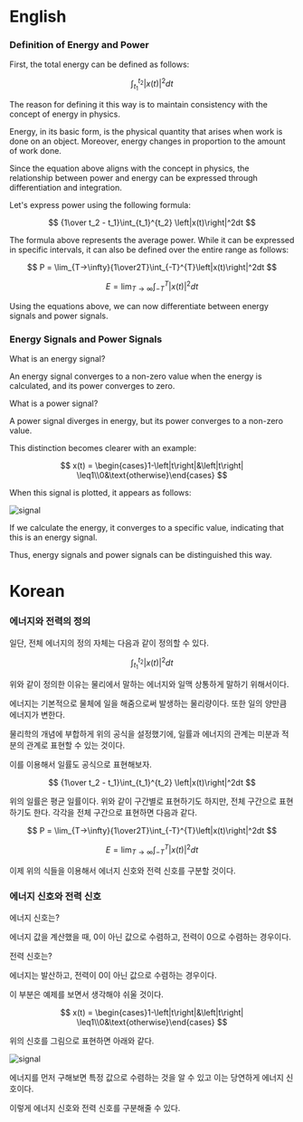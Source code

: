 # English

### Definition of Energy and Power

First, the total energy can be defined as follows:

$$
\int_{t_1}^{t_2} \left|x(t)\right|^2 dt 
$$

The reason for defining it this way is to maintain consistency with the concept of energy in physics.

Energy, in its basic form, is the physical quantity that arises when work is done on an object. Moreover, energy changes in proportion to the amount of work done.

Since the equation above aligns with the concept in physics, the relationship between power and energy can be expressed through differentiation and integration.

Let's express power using the following formula:

$$
{1\over t_2 - t_1}\int_{t_1}^{t_2} \left|x(t)\right|^2dt
$$

The formula above represents the average power. While it can be expressed in specific intervals, it can also be defined over the entire range as follows:

$$
P = \lim_{T→\infty}{1\over2T}\int_{-T}^{T}\left|x(t)\right|^2dt
$$

$$
E = \lim_{T→\infty}\int_{-T}^{T}\left|x(t)\right|^2dt
$$

Using the equations above, we can now differentiate between energy signals and power signals.

### Energy Signals and Power Signals

What is an energy signal?

An energy signal converges to a non-zero value when the energy is calculated, and its power converges to zero.

What is a power signal?

A power signal diverges in energy, but its power converges to a non-zero value.

This distinction becomes clearer with an example:

$$
x(t) = \begin{cases}1-\left|t\right|&\left|t\right| \leq1\\0&\text{otherwise}\end{cases}
$$

When this signal is plotted, it appears as follows:

![signal](https://i.imgur.com/pWx2vgP.png)

If we calculate the energy, it converges to a specific value, indicating that this is an energy signal.

Thus, energy signals and power signals can be distinguished this way.

# Korean

### 에너지와 전력의 정의

일단, 전체 에너지의 정의 자체는 다음과 같이 정의할 수 있다. 

$$
\int_{t_1}^{t_2} \left|x(t)\right|^2 dt 
$$

위와 같이 정의한 이유는 물리에서 말하는 에너지와 일맥 상통하게 말하기 위해서이다. 

에너지는 기본적으로 물체에 일을 해줌으로써 발생하는 물리량이다. 또한 일의 양만큼 에너지가 변한다. 

물리학의 개념에 부합하게 위의 공식을 설정했기에, 일률과 에너지의 관계는 미분과 적분의 관계로 표현할 수 있는 것이다.  

이를 이용해서 일률도 공식으로 표현해보자. 

$$
{1\over t_2 - t_1}\int_{t_1}^{t_2} \left|x(t)\right|^2dt
$$

위의 일률은 평균 일률이다. 위와 같이 구간별로 표현하기도 하지만, 전체 구간으로 표현하기도 한다. 각각을 전체 구간으로 표현하면 다음과 같다. 

$$
P = \lim_{T→\infty}{1\over2T}\int_{-T}^{T}\left|x(t)\right|^2dt
$$

$$
E = \lim_{T→\infty}\int_{-T}^{T}\left|x(t)\right|^2dt
$$

이제 위의 식들을 이용해서 에너지 신호와 전력 신호를 구분할 것이다. 

### 에너지 신호와 전력 신호

에너지 신호는?

에너지 값을 계산했을 때, 0이 아닌 값으로 수렴하고, 전력이 0으로 수렴하는 경우이다. 

전력 신호는?

에너지는 발산하고, 전력이 0이 아닌 값으로 수렴하는 경우이다. 

이 부분은 예제를 보면서 생각해야 쉬울 것이다. 

$$
x(t) = \begin{cases}1-\left|t\right|&\left|t\right| \leq1\\0&\text{otherwise}\end{cases}
$$

위의 신호를 그림으로 표현하면 아래와 같다. 

![signal](https://i.imgur.com/pWx2vgP.png)

에너지를 먼저 구해보면 특정 값으로 수렴하는 것을 알 수 있고 이는 당연하게 에너지 신호이다. 

이렇게 에너지 신호와 전력 신호를 구분해줄 수 있다.

